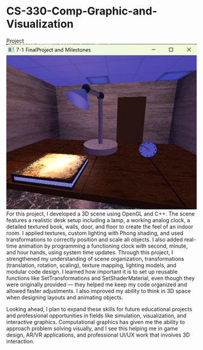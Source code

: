 # CS-330-Comp-Graphic-and-Visualization
Project
![My 3d Scene](./screenshot.png)
For this project, I developed a 3D scene using OpenGL and C++. The scene features a realistic desk setup including a lamp, a working analog clock, a detailed textured book, walls, door, and floor to create the feel of an indoor room. I applied textures, custom lighting with Phong shading, and used transformations to correctly position and scale all objects. I also added real-time animation by programming a functioning clock with second, minute, and hour hands, using system time updates. Through this project, I strengthened my understanding of scene organization, transformations (translation, rotation, scaling), texture mapping, lighting models, and modular code design. I learned how important it is to set up reusable functions like SetTransformations and SetShaderMaterial, even though they were originally provided — they helped me keep my code organized and allowed faster adjustments. I also improved my ability to think in 3D space when designing layouts and animating objects.

Looking ahead, I plan to expand these skills for future educational projects and professional opportunities in fields like simulation, visualization, and interactive graphics. Computational graphics has given me the ability to approach problem solving visually, and I see this helping me in game design, AR/VR applications, and professional UI/UX work that involves 3D interaction.
